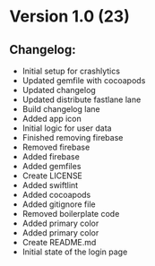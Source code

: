 
 
# Version 1.0 (23)
 
## Changelog: 
 
- Initial setup for crashlytics
- Updated gemfile with cocoapods
- Updated changelog
- Updated distribute fastlane lane
- Build changelog lane
- Added app icon
- Initial logic for user data
- Finished removing firebase
- Removed firebase
- Added firebase
- Added gemfiles
- Create LICENSE
- Added swiftlint
- Added cocoapods
- Added gitignore file
- Removed boilerplate code
- Added primary color
- Added primary color
- Create README.md
- Initial state of the login page

